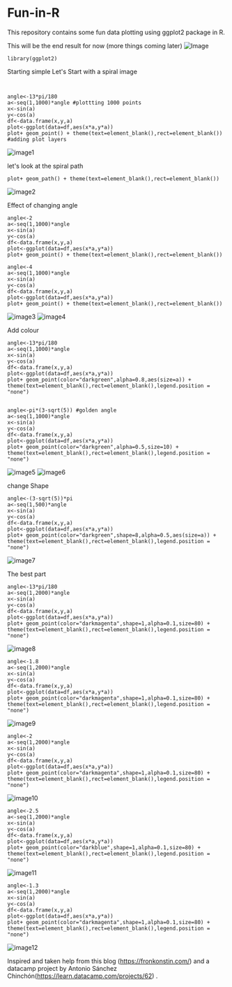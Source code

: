 # Fun-in-R
This repository contains some fun data plotting using ggplot2 package in R.  

This will be the end result for now (more things coming later)
![Image](https://github.com/shashwat-3004/Fun-in-R-/blob/master/Img.png)

```{r}
library(ggplot2)
```
Starting simple
Let's Start with a spiral image
```{r}


angle<-13*pi/180
a<-seq(1,1000)*angle #plottting 1000 points
x<-sin(a)
y<-cos(a)
df<-data.frame(x,y,a)
plot<-ggplot(data=df,aes(x*a,y*a))
plot+ geom_point() + theme(text=element_blank(),rect=element_blank()) #adding plot layers
```
![image1](https://github.com/shashwat-3004/Fun-in-R-/blob/master/Plot/Rplot.png)

let's look at the spiral path
```{r}
plot+ geom_path() + theme(text=element_blank(),rect=element_blank())
```
![image2](https://github.com/shashwat-3004/Fun-in-R-/blob/master/Plot/Rplot01.png)

Effect of changing angle
```{r}
angle<-2
a<-seq(1,1000)*angle 
x<-sin(a)
y<-cos(a)
df<-data.frame(x,y,a)
plot<-ggplot(data=df,aes(x*a,y*a))
plot+ geom_point() + theme(text=element_blank(),rect=element_blank())

angle<-4
a<-seq(1,1000)*angle 
x<-sin(a)
y<-cos(a)
df<-data.frame(x,y,a)
plot<-ggplot(data=df,aes(x*a,y*a))
plot+ geom_point() + theme(text=element_blank(),rect=element_blank())
```
![image3](https://github.com/shashwat-3004/Fun-in-R-/blob/master/Plot/Rplot02.png)
![image4](https://github.com/shashwat-3004/Fun-in-R-/blob/master/Plot/Rplot03.png)

Add colour

```{r}
angle<-13*pi/180
a<-seq(1,1000)*angle 
x<-sin(a)
y<-cos(a)
df<-data.frame(x,y,a)
plot<-ggplot(data=df,aes(x*a,y*a))
plot+ geom_point(color="darkgreen",alpha=0.8,aes(size=a)) + theme(text=element_blank(),rect=element_blank(),legend.position = "none")


angle<-pi*(3-sqrt(5)) #golden angle
a<-seq(1,1000)*angle 
x<-sin(a)
y<-cos(a)
df<-data.frame(x,y,a)
plot<-ggplot(data=df,aes(x*a,y*a))
plot+ geom_point(color="darkgreen",alpha=0.5,size=10) + theme(text=element_blank(),rect=element_blank(),legend.position = "none")

```
![image5](https://github.com/shashwat-3004/Fun-in-R-/blob/master/Plot/Rplot04.png)
![image6](https://github.com/shashwat-3004/Fun-in-R-/blob/master/Plot/Rplot05.png)

change Shape

```{r}
angle<-(3-sqrt(5))*pi
a<-seq(1,500)*angle 
x<-sin(a)
y<-cos(a)
df<-data.frame(x,y,a)
plot<-ggplot(data=df,aes(x*a,y*a))
plot+ geom_point(color="darkgreen",shape=8,alpha=0.5,aes(size=a)) + theme(text=element_blank(),rect=element_blank(),legend.position = "none")
```
![image7](https://github.com/shashwat-3004/Fun-in-R-/blob/master/Plot/Rplot06.png)

The best part
```{r}
angle<-13*pi/180
a<-seq(1,2000)*angle 
x<-sin(a)
y<-cos(a)
df<-data.frame(x,y,a)
plot<-ggplot(data=df,aes(x*a,y*a))
plot+ geom_point(color="darkmagenta",shape=1,alpha=0.1,size=80) + theme(text=element_blank(),rect=element_blank(),legend.position = "none")
```
![image8](https://github.com/shashwat-3004/Fun-in-R-/blob/master/Plot/Rplot07.png)

```{r}
angle<-1.8
a<-seq(1,2000)*angle 
x<-sin(a)
y<-cos(a)
df<-data.frame(x,y,a)
plot<-ggplot(data=df,aes(x*a,y*a))
plot+ geom_point(color="darkmagenta",shape=1,alpha=0.1,size=80) + theme(text=element_blank(),rect=element_blank(),legend.position = "none")
```

![image9](https://github.com/shashwat-3004/Fun-in-R-/blob/master/Plot/Rplot08.png)
```{r}
angle<-2
a<-seq(1,2000)*angle 
x<-sin(a)
y<-cos(a)
df<-data.frame(x,y,a)
plot<-ggplot(data=df,aes(x*a,y*a))
plot+ geom_point(color="darkmagenta",shape=1,alpha=0.1,size=80) + theme(text=element_blank(),rect=element_blank(),legend.position = "none")

```
![image10](https://github.com/shashwat-3004/Fun-in-R-/blob/master/Plot/Rplot09.png)

```{r}
angle<-2.5
a<-seq(1,2000)*angle 
x<-sin(a)
y<-cos(a)
df<-data.frame(x,y,a)
plot<-ggplot(data=df,aes(x*a,y*a))
plot+ geom_point(color="darkblue",shape=1,alpha=0.1,size=80) + theme(text=element_blank(),rect=element_blank(),legend.position = "none")

```
![image11](https://github.com/shashwat-3004/Fun-in-R-/blob/master/Plot/Rplot10.png)

```{r}
angle<-1.3
a<-seq(1,2000)*angle 
x<-sin(a)
y<-cos(a)
df<-data.frame(x,y,a)
plot<-ggplot(data=df,aes(x*a,y*a))
plot+ geom_point(color="darkmagenta",shape=1,alpha=0.1,size=80) + theme(text=element_blank(),rect=element_blank(),legend.position = "none")
```

![image12](https://github.com/shashwat-3004/Fun-in-R-/blob/master/Plot/Rplot11.png)



Inspired and taken help from this blog (https://fronkonstin.com/) and a datacamp project by Antonio Sánchez Chinchón(https://learn.datacamp.com/projects/62) .
